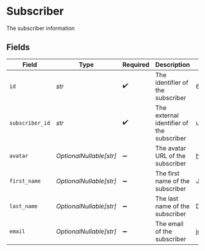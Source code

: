 # Subscriber

The subscriber information


## Fields

| Field                                     | Type                                      | Required                                  | Description                               | Example                                   |
| ----------------------------------------- | ----------------------------------------- | ----------------------------------------- | ----------------------------------------- | ----------------------------------------- |
| `id`                                      | *str*                                     | :heavy_check_mark:                        | The identifier of the subscriber          | 64da692e9a94fb2e6449ad07                  |
| `subscriber_id`                           | *str*                                     | :heavy_check_mark:                        | The external identifier of the subscriber | user-123                                  |
| `avatar`                                  | *OptionalNullable[str]*                   | :heavy_minus_sign:                        | The avatar URL of the subscriber          | https://example.com/avatar.png            |
| `first_name`                              | *OptionalNullable[str]*                   | :heavy_minus_sign:                        | The first name of the subscriber          | John                                      |
| `last_name`                               | *OptionalNullable[str]*                   | :heavy_minus_sign:                        | The last name of the subscriber           | Doe                                       |
| `email`                                   | *OptionalNullable[str]*                   | :heavy_minus_sign:                        | The email of the subscriber               | john@example.com                          |